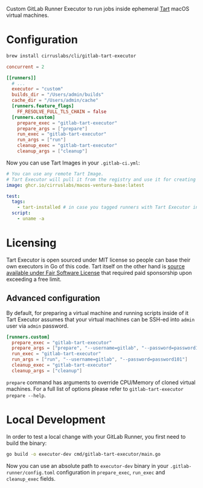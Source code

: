 Custom GitLab Runner Executor to run jobs inside ephemeral [Tart](https://tart.run/) macOS virtual machines.

# Configuration

```bash
brew install cirruslabs/cli/gitlab-tart-executor
```

```toml
concurrent = 2

[[runners]]
  # ...
  executor = "custom"
  builds_dir = "/Users/admin/builds"
  cache_dir = "/Users/admin/cache"
  [runners.feature_flags]
    FF_RESOLVE_FULL_TLS_CHAIN = false
  [runners.custom]
    prepare_exec = "gitlab-tart-executor"
    prepare_args = ["prepare"]
    run_exec = "gitlab-tart-executor"
    run_args = ["run"]
    cleanup_exec = "gitlab-tart-executor"
    cleanup_args = ["cleanup"]
```

Now you can use Tart Images in your `.gitlab-ci.yml`:

```yaml
# You can use any remote Tart Image.
# Tart Executor will pull it from the registry and use it for creating ephemeral VMs.
image: ghcr.io/cirruslabs/macos-ventura-base:latest

test:
  tags:
    - tart-installed # in case you tagged runners with Tart Executor installed
  script:
    - uname -a
```

# Licensing

Tart Executor is open sourced under MIT license so people can base their own executors in Go of this code.
Tart itself on the other hand is [source available under Fair Software License](https://tart.run/licensing/)
that required paid sponsorship upon exceeding a free limit.

## Advanced configuration

By default, for preparing a virtual machine and running scripts inside of it Tart Executor assumes that
your virtual machines can be SSH-ed into `admin` user via `admin` password.

```toml
[runners.custom]
  prepare_exec = "gitlab-tart-executor"
  prepare_args = ["prepare", "--username=gitlab", "--password=password101"]
  run_exec = "gitlab-tart-executor"
  run_args = ["run", "--username=gitlab", "--password=password101"]
  cleanup_exec = "gitlab-tart-executor"
  cleanup_args = ["cleanup"]
```

`prepare` command has arguments to override CPU/Memory of cloned virtual machines.
For a full list of options please refer to `gitlab-tart-executor prepare --help`.

# Local Development

In order to test a local change with your GitLab Runner, you first need to build the binary:

```bash
go build -o executor-dev cmd/gitlab-tart-executor/main.go
```

Now you can use an absolute path to `executor-dev` binary in your `.gitlab-runner/config.toml` configuration
in `prepare_exec`, `run_exec` and `cleanup_exec` fields.
